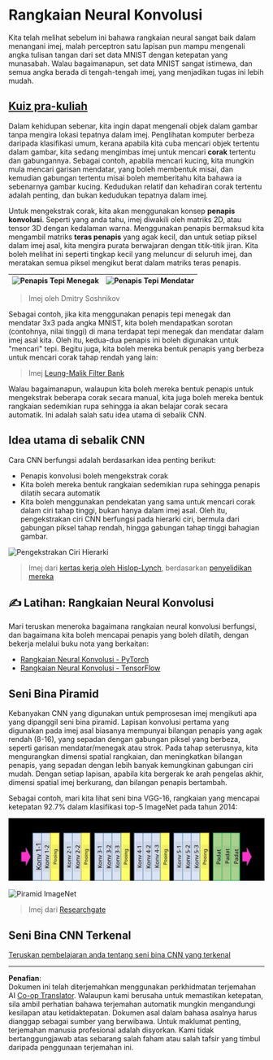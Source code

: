 <!--
CO_OP_TRANSLATOR_METADATA:
{
  "original_hash": "088837b42b7d99198bf62db8a42411e0",
  "translation_date": "2025-08-29T11:47:29+00:00",
  "source_file": "lessons/4-ComputerVision/07-ConvNets/README.md",
  "language_code": "ms"
}
-->
# Rangkaian Neural Konvolusi

Kita telah melihat sebelum ini bahawa rangkaian neural sangat baik dalam menangani imej, malah perceptron satu lapisan pun mampu mengenali angka tulisan tangan dari set data MNIST dengan ketepatan yang munasabah. Walau bagaimanapun, set data MNIST sangat istimewa, dan semua angka berada di tengah-tengah imej, yang menjadikan tugas ini lebih mudah.

## [Kuiz pra-kuliah](https://red-field-0a6ddfd03.1.azurestaticapps.net/quiz/107)

Dalam kehidupan sebenar, kita ingin dapat mengenali objek dalam gambar tanpa mengira lokasi tepatnya dalam imej. Penglihatan komputer berbeza daripada klasifikasi umum, kerana apabila kita cuba mencari objek tertentu dalam gambar, kita sedang mengimbas imej untuk mencari **corak** tertentu dan gabungannya. Sebagai contoh, apabila mencari kucing, kita mungkin mula mencari garisan mendatar, yang boleh membentuk misai, dan kemudian gabungan tertentu misai boleh memberitahu kita bahawa ia sebenarnya gambar kucing. Kedudukan relatif dan kehadiran corak tertentu adalah penting, dan bukan kedudukan tepatnya dalam imej.

Untuk mengekstrak corak, kita akan menggunakan konsep **penapis konvolusi**. Seperti yang anda tahu, imej diwakili oleh matriks 2D, atau tensor 3D dengan kedalaman warna. Menggunakan penapis bermaksud kita mengambil matriks **teras penapis** yang agak kecil, dan untuk setiap piksel dalam imej asal, kita mengira purata berwajaran dengan titik-titik jiran. Kita boleh melihat ini seperti tingkap kecil yang meluncur di seluruh imej, dan meratakan semua piksel mengikut berat dalam matriks teras penapis.

![Penapis Tepi Menegak](../../../../../translated_images/filter-vert.b7148390ca0bc356ddc7e55555d2481819c1e86ddde9dce4db5e71a69d6f887f.ms.png) | ![Penapis Tepi Mendatar](../../../../../translated_images/filter-horiz.59b80ed4feb946efbe201a7fe3ca95abb3364e266e6fd90820cb893b4d3a6dda.ms.png)
----|----

> Imej oleh Dmitry Soshnikov

Sebagai contoh, jika kita menggunakan penapis tepi menegak dan mendatar 3x3 pada angka MNIST, kita boleh mendapatkan sorotan (contohnya, nilai tinggi) di mana terdapat tepi menegak dan mendatar dalam imej asal kita. Oleh itu, kedua-dua penapis ini boleh digunakan untuk "mencari" tepi. Begitu juga, kita boleh mereka bentuk penapis yang berbeza untuk mencari corak tahap rendah yang lain:

> Imej [Leung-Malik Filter Bank](https://www.robots.ox.ac.uk/~vgg/research/texclass/filters.html)

Walau bagaimanapun, walaupun kita boleh mereka bentuk penapis untuk mengekstrak beberapa corak secara manual, kita juga boleh mereka bentuk rangkaian sedemikian rupa sehingga ia akan belajar corak secara automatik. Ini adalah salah satu idea utama di sebalik CNN.

## Idea utama di sebalik CNN

Cara CNN berfungsi adalah berdasarkan idea penting berikut:

* Penapis konvolusi boleh mengekstrak corak
* Kita boleh mereka bentuk rangkaian sedemikian rupa sehingga penapis dilatih secara automatik
* Kita boleh menggunakan pendekatan yang sama untuk mencari corak dalam ciri tahap tinggi, bukan hanya dalam imej asal. Oleh itu, pengekstrakan ciri CNN berfungsi pada hierarki ciri, bermula dari gabungan piksel tahap rendah, hingga gabungan tahap tinggi bahagian gambar.

![Pengekstrakan Ciri Hierarki](../../../../../translated_images/FeatureExtractionCNN.d9b456cbdae7cb643fde3032b81b2940e3cf8be842e29afac3f482725ba7f95c.ms.png)

> Imej dari [kertas kerja oleh Hislop-Lynch](https://www.semanticscholar.org/paper/Computer-vision-based-pedestrian-trajectory-Hislop-Lynch/26e6f74853fc9bbb7487b06dc2cf095d36c9021d), berdasarkan [penyelidikan mereka](https://dl.acm.org/doi/abs/10.1145/1553374.1553453)

## ✍️ Latihan: Rangkaian Neural Konvolusi

Mari teruskan meneroka bagaimana rangkaian neural konvolusi berfungsi, dan bagaimana kita boleh mencapai penapis yang boleh dilatih, dengan bekerja melalui buku nota yang berkaitan:

* [Rangkaian Neural Konvolusi - PyTorch](ConvNetsPyTorch.ipynb)
* [Rangkaian Neural Konvolusi - TensorFlow](ConvNetsTF.ipynb)

## Seni Bina Piramid

Kebanyakan CNN yang digunakan untuk pemprosesan imej mengikuti apa yang dipanggil seni bina piramid. Lapisan konvolusi pertama yang digunakan pada imej asal biasanya mempunyai bilangan penapis yang agak rendah (8-16), yang sepadan dengan gabungan piksel yang berbeza, seperti garisan mendatar/menegak atau strok. Pada tahap seterusnya, kita mengurangkan dimensi spatial rangkaian, dan meningkatkan bilangan penapis, yang sepadan dengan lebih banyak kemungkinan gabungan ciri mudah. Dengan setiap lapisan, apabila kita bergerak ke arah pengelas akhir, dimensi spatial imej berkurang, dan bilangan penapis bertambah.

Sebagai contoh, mari kita lihat seni bina VGG-16, rangkaian yang mencapai ketepatan 92.7% dalam klasifikasi top-5 ImageNet pada tahun 2014:

![Lapisan ImageNet](../../../../../translated_images/vgg-16-arch1.d901a5583b3a51baeaab3e768567d921e5d54befa46e1e642616c5458c934028.ms.jpg)

![Piramid ImageNet](../../../../../translated_images/vgg-16-arch.64ff2137f50dd49fdaa786e3f3a975b3f22615efd13efb19c5d22f12e01451a1.ms.jpg)

> Imej dari [Researchgate](https://www.researchgate.net/figure/Vgg16-model-structure-To-get-the-VGG-NIN-model-we-replace-the-2-nd-4-th-6-th-7-th_fig2_335194493)

## Seni Bina CNN Terkenal

[Teruskan pembelajaran anda tentang seni bina CNN yang terkenal](CNN_Architectures.md)

---

**Penafian**:  
Dokumen ini telah diterjemahkan menggunakan perkhidmatan terjemahan AI [Co-op Translator](https://github.com/Azure/co-op-translator). Walaupun kami berusaha untuk memastikan ketepatan, sila ambil perhatian bahawa terjemahan automatik mungkin mengandungi kesilapan atau ketidaktepatan. Dokumen asal dalam bahasa asalnya harus dianggap sebagai sumber yang berwibawa. Untuk maklumat penting, terjemahan manusia profesional adalah disyorkan. Kami tidak bertanggungjawab atas sebarang salah faham atau salah tafsir yang timbul daripada penggunaan terjemahan ini.